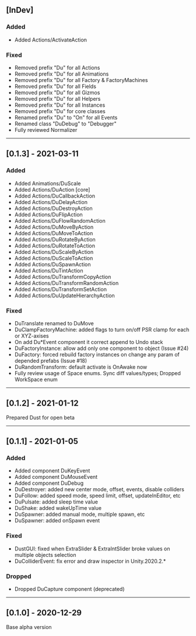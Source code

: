 ## [InDev]

### Added

- Added Actions/ActivateAction

### Fixed

- Removed prefix "Du" for all Actions
- Removed prefix "Du" for all Animations
- Removed prefix "Du" for all Factory & FactoryMachines
- Removed prefix "Du" for all Fields
- Removed prefix "Du" for all Gizmos
- Removed prefix "Du" for all Helpers
- Removed prefix "Du" for all Instances
- Removed prefix "Du" for core classes
- Renamed prefix "Du" to "On" for all Events
- Renamed class "DuDebug" to "Debugger"
- Fully reviewed Normalizer

________________________________________________________________________________________________________________________

## [0.1.3] - 2021-03-11

### Added

- Added Animations/DuScale
- Added Actions/DuAction [core]
- Added Actions/DuCallbackAction
- Added Actions/DuDelayAction
- Added Actions/DuDestroyAction
- Added Actions/DuFlipAction
- Added Actions/DuFlowRandomAction
- Added Actions/DuMoveByAction
- Added Actions/DuMoveToAction
- Added Actions/DuRotateByAction
- Added Actions/DuRotateToAction
- Added Actions/DuScaleByAction
- Added Actions/DuScaleToAction
- Added Actions/DuSpawnAction
- Added Actions/DuTintAction
- Added Actions/DuTransformCopyAction
- Added Actions/DuTransformRandomAction
- Added Actions/DuTransformSetAction
- Added Actions/DuUpdateHierarchyAction

### Fixed

- DuTranslate renamed to DuMove
- DuClampFactoryMachine: added flags to turn on/off PSR clamp for each or XYZ-axises 
- On add Du*Event component it correct append to Undo stack
- DuFactoryInstance: allow add only one component to object (Issue #24)
- DuFactory: forced rebuild factory instances on change any param of depended prefabs (Issue #18)
- DuRandomTransform: default activate is OnAwake now
- Fully review usage of Space enums. Sync diff values/types; Dropped WorkSpace enum


________________________________________________________________________________________________________________________

## [0.1.2] - 2021-01-12

Prepared Dust for open beta 


________________________________________________________________________________________________________________________

## [0.1.1] - 2021-01-05

### Added

- Added component DuKeyEvent
- Added component DuMouseEvent
- Added component DuDebug
- DuDestroyer: added new center mode, offset, events, disable colliders
- DuFollow: added speed mode, speed limit, offset, updateInEditor, etc
- DuPulsate: added sleep time value
- DuShake: added wakeUpTime value
- DuSpawner: added manual mode, multiple spawn, etc
- DuSpawner: added onSpawn event

### Fixed

- DustGUI: fixed when ExtraSlider & ExtraIntSlider broke values on multiple objects selection
- DuColliderEvent: fix error and draw inspector in Unity.2020.2.*

### Dropped

- Dropped DuCapture component (deprecated)


________________________________________________________________________________________________________________________

## [0.1.0] - 2020-12-29

Base alpha version
